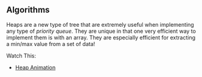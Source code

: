## Algorithms

Heaps are a new type of tree that are extremely useful when implementing any type of _priority queue_. They are unique in that one very efficient way to implement them is with an array. They are especially efficient for extracting a min/max value from a set of data!

Watch This:
* [Heap Animation](https://visualgo.net/en/heap?slide=1)
